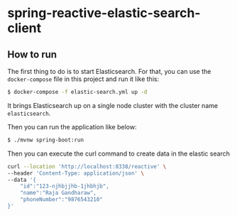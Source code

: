 # spring-reactive-elastic-search-client
## How to run

The first thing to do is to start Elasticsearch. For that, you can use the `docker-compose` file in this project  and run it like this:

```bash
$ docker-compose -f elastic-search.yml up -d
``` 

It brings Elasticsearch up on a single node cluster with the cluster name `elasticsearch`.

Then you can run the application like below:

```bash
$ ./mvnw spring-boot:run
```

Then you can execute the curl command to create data in the elastic search
```bash
curl --location 'http://localhost:8338/reactive' \
--header 'Content-Type: application/json' \
--data '{
    "id":"123-njhbjjhb-1jhbhjb",
    "name":"Raja Gandharaw",
    "phoneNumber":"9876543210"
}'
```
